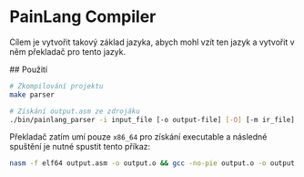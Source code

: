 # PainLang Compiler

Cílem je vytvořit takový základ jazyka, abych mohl vzít ten jazyk a vytvořit v něm překladač pro tento jazyk. 

## Použití

```bash
# Zkompilování projektu
make parser

# Získání output.asm ze zdrojáku
./bin/painlang_parser -i input_file [-o output-file] [-O] [-m ir_file] 
```

Překladač zatím umí pouze `x86_64` pro získání executable a následné spuštění je nutné spustit tento příkaz:

```bash
nasm -f elf64 output.asm -o output.o && gcc -no-pie output.o -o output && ./output
```